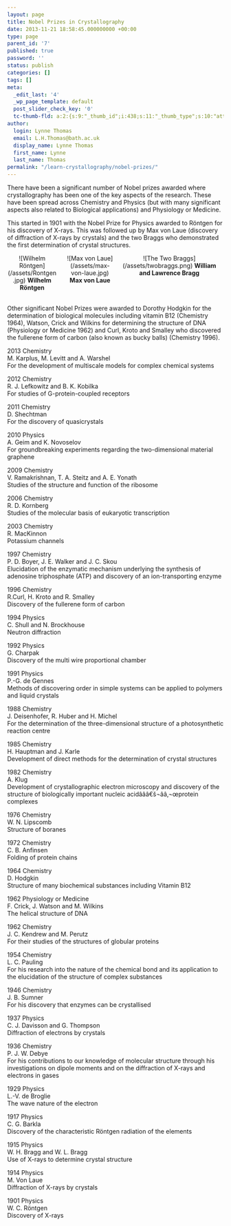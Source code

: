 ```yaml
---
layout: page
title: Nobel Prizes in Crystallography
date: 2013-11-21 18:58:45.000000000 +00:00
type: page
parent_id: '7'
published: true
password: ''
status: publish
categories: []
tags: []
meta:
  _edit_last: '4'
  _wp_page_template: default
  post_slider_check_key: '0'
  tc-thumb-fld: a:2:{s:9:"_thumb_id";i:438;s:11:"_thumb_type";s:10:"attachment";}
author:
  login: Lynne Thomas
  email: L.H.Thomas@bath.ac.uk
  display_name: Lynne Thomas
  first_name: Lynne
  last_name: Thomas
permalink: "/learn-crystallography/nobel-prizes/"
---
```

<p>There have been a significant number of Nobel prizes awarded where crystallography has been one of the key aspects of the research. These have been spread across Chemistry and Physics (but with many significant aspects also related to Biological applications) and Physiology or Medicine.</p>
<p>This started in 1901 with the Nobel Prize for Physics awarded to Röntgen for his discovery of X-rays. This was followed up by Max von Laue (discovery of diffraction of X-rays by crystals) and the two Braggs who demonstrated the first determination of crystal structures.</p>

<div style="width: 23%; padding: 0px 10pt 0px 0px; float: left; text-align: center;" markdown="1">
![Wilhelm Röntgen](/assets/Rontgen.jpg) 
<strong>Wilhelm Röntgen</strong>
</div>

<div style="width: 45%; padding: 0px 10pt 0px 0px; float: right; text-align: center;" markdown="1">
![The Two Braggs](/assets/twobraggs.png)
<strong>William and Lawrence Bragg</strong>
</div>

<div style="width: 23%; padding: 0px 10pt 0px 0px; float: right; text-align: center;" markdown="1">
![Max von Laue](/assets/max-von-laue.jpg)
<strong>Max von Laue</strong>
</div>

<br clear="all" />
<br clear="both" />

<p>Other significant Nobel Prizes were awarded to Dorothy Hodgkin for the determination of biological molecules including vitamin B12 (Chemistry 1964), Watson, Crick and Wilkins for determining the structure of DNA (Physiology or Medicine 1962) and Curl, Kroto and Smalley who discovered the fullerene form of carbon (also known as bucky balls) (Chemistry 1996).</p>
<p>2013 Chemistry<br />
M. Karplus, M. Levitt and A. Warshel<br />
For the development of multiscale models for complex chemical systems</p>
<p>2012 Chemistry<br />
R. J. Lefkowitz and B. K. Kobilka<br />
For studies of G-protein-coupled receptors</p>
<p>2011 Chemistry<br />
D. Shechtman<br />
For the discovery of quasicrystals</p>
<p>2010 Physics<br />
A. Geim and K. Novoselov<br />
For groundbreaking experiments regarding the two-dimensional material graphene</p>
<p>2009 Chemistry<br />
V. Ramakrishnan, T. A. Steitz and A. E. Yonath<br />
Studies of the structure and function of the ribosome</p>
<p>2006 Chemistry<br />
R. D. Kornberg<br />
Studies of the molecular basis of eukaryotic transcription</p>
<p>2003 Chemistry<br />
R. MacKinnon<br />
Potassium channels</p>
<p>1997 Chemistry<br />
P. D. Boyer, J. E. Walker and J. C. Skou<br />
Elucidation of the enzymatic mechanism underlying the synthesis of adenosine triphosphate (ATP) and discovery of an ion-transporting enzyme</p>
<p>1996 Chemistry<br />
R.Curl, H. Kroto and R. Smalley<br />
Discovery of the fullerene form of carbon</p>
<p>1994 Physics<br />
C. Shull and N. Brockhouse<br />
Neutron diffraction</p>
<p>1992 Physics<br />
G. Charpak<br />
Discovery of the multi wire proportional chamber</p>
<p>1991 Physics<br />
P.-G. de Gennes<br />
Methods of discovering order in simple systems can be applied to polymers and liquid crystals</p>
<p>1988 Chemistry<br />
J. Deisenhofer, R. Huber and H. Michel<br />
For the determination of the three-dimensional structure of a photosynthetic reaction centre</p>
<p>1985 Chemistry<br />
H. Hauptman and J. Karle<br />
Development of direct methods for the determination of crystal structures</p>
<p>1982 Chemistry<br />
A. Klug<br />
Development of crystallographic electron microscopy and discovery of the structure of biologically important nucleic acidâââ€š¬ââ‚¬œprotein complexes</p>
<p>1976 Chemistry<br />
W. N. Lipscomb<br />
Structure of boranes</p>
<p>1972 Chemistry<br />
C. B. Anfinsen<br />
Folding of protein chains</p>
<p>1964 Chemistry<br />
D. Hodgkin<br />
Structure of many biochemical substances including Vitamin B12</p>
<p>1962 Physiology or Medicine<br />
F. Crick, J. Watson and M. Wilkins<br />
The helical structure of DNA</p>
<p>1962 Chemistry<br />
J. C. Kendrew and M. Perutz<br />
For their studies of the structures of globular proteins</p>
<p>1954 Chemistry<br />
L. C. Pauling<br />
For his research into the nature of the chemical bond and its application to the elucidation of the structure of complex substances</p>
<p>1946 Chemistry<br />
J. B. Sumner<br />
For his discovery that enzymes can be crystallised</p>
<p>1937 Physics<br />
C. J. Davisson and G. Thompson<br />
Diffraction of electrons by crystals</p>
<p>1936 Chemistry<br />
P. J. W. Debye<br />
For his contributions to our knowledge of molecular structure through his investigations on dipole moments and on the diffraction of X-rays and electrons in gases</p>
<p>1929 Physics<br />
L.-V. de Broglie<br />
The wave nature of the electron</p>
<p>1917 Physics<br />
C. G. Barkla<br />
Discovery of the characteristic Röntgen radiation of the elements</p>
<p>1915 Physics<br />
W. H. Bragg and W. L. Bragg<br />
Use of X-rays to determine crystal structure</p>
<p>1914 Physics<br />
M. Von Laue<br />
Diffraction of X-rays by crystals</p>
<p>1901 Physics<br />
W. C. Röntgen<br />
Discovery of X-rays</p>
